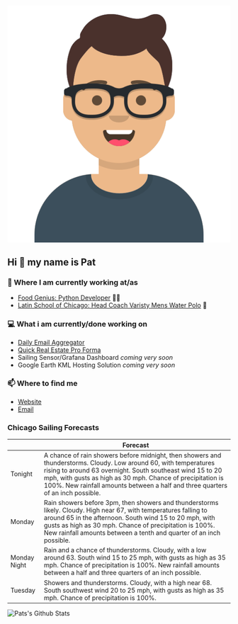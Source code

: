 [![Social banner for p-j-falconer](https://raw.githubusercontent.com/P-J-FALCONER/P-J-FALCONER/master/assets/avataaars.svg)](https://patfalconer.com/)
## Hi :wave: my name is Pat

### 💼 Where I am currently working at/as
- [Food Genius: Python Developer](https://getfoodgenius.com/) 🍔🐍
- [Latin School of Chicago: Head Coach Varisty Mens Water Polo](https://www.latinschool.org/) 🤽


### 💻 What i am currently/done working on
 - [Daily Email Aggregator](https://github.com/P-J-FALCONER/dott_daily_mail)
 - [Quick Real Estate Pro Forma](https://github.com/P-J-FALCONER/henry)
 - Sailing Sensor/Grafana Dashboard *coming very soon*
 - Google Earth KML Hosting Solution *coming very soon*

### 📫 Where to find me
 - [Website](https://patfalconer.com/)
 - [Email](mailto:patrick.j.falconer@gmail.com)


### Chicago Sailing Forecasts
|   | Forecast  |
|---|---|
| Tonight | A chance of rain showers before midnight, then showers and thunderstorms. Cloudy. Low around 60, with temperatures rising to around 63 overnight. South southeast wind 15 to 20 mph, with gusts as high as 30 mph. Chance of precipitation is 100%. New rainfall amounts between a half and three quarters of an inch possible. |
| Monday | Rain showers before 3pm, then showers and thunderstorms likely. Cloudy. High near 67, with temperatures falling to around 65 in the afternoon. South wind 15 to 20 mph, with gusts as high as 30 mph. Chance of precipitation is 100%. New rainfall amounts between a tenth and quarter of an inch possible. |
| Monday Night | Rain and a chance of thunderstorms. Cloudy, with a low around 63. South wind 15 to 25 mph, with gusts as high as 35 mph. Chance of precipitation is 100%. New rainfall amounts between a half and three quarters of an inch possible. |
| Tuesday | Showers and thunderstorms. Cloudy, with a high near 68. South southwest wind 20 to 25 mph, with gusts as high as 35 mph. Chance of precipitation is 100%. |

![Pats's Github Stats](https://github-readme-stats.vercel.app/api?username=p-j-falconer&show_icons=true&theme=radical)
